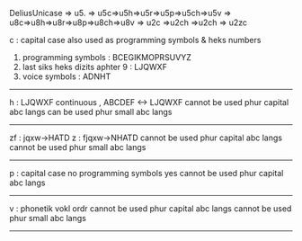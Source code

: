 DeliusUnicase
    => u5.
        => u5c=>u5h=>u5r=>u5p=>u5ch=>u5v
        => u8c=>u8h=>u8r=>u8p=>u8ch=>u8v
        => u2c          =>u2ch          =>u2ch
        => u2zc

c : capital case also used as programming symbols & heks numbers
1. programming symbols : BCEGIKMOPRSUVYZ
2. last siks heks dizits aphter 9 : LJQWXF
3. voice symbols : ADNHT
<hr>
h : LJQWXF continuous , ABCDEF <-> LJQWXF
cannot  be used phur capital abc langs
can  be used phur small abc langs
<hr>
zf : jqxw->HATD
z : fjqxw->NHATD
cannot  be used phur capital abc langs
cannot  be used phur small abc langs
<hr>
p : capital case no programming symbols yes
cannot  be used phur capital abc langs
<hr>
v : phonetik vokl ordr
cannot  be used phur capital abc langs
cannot  be used phur small abc langs
<hr>
